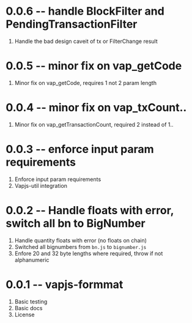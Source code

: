 # 0.0.6 -- handle BlockFilter and PendingTransactionFilter

1. Handle the bad design caveit of tx or FilterChange result

# 0.0.5 -- minor fix on vap_getCode

1. Minor fix on vap_getCode, requires 1 not 2 param length

# 0.0.4 -- minor fix on vap_txCount..

1. Minor fix on vap_getTransactionCount, required 2 instead of 1..

# 0.0.3 -- enforce input param requirements

1. Enforce input param requirements
2. Vapjs-util integration

# 0.0.2 -- Handle floats with error, switch all bn to BigNumber

1. Handle quantity floats with error (no floats on chain)
2. Switched all bignumbers from `bn.js` to `bignumber.js`
3. Enfore 20 and 32 byte lengths where required, throw if not alphanumeric

# 0.0.1 -- vapjs-formmat

1. Basic testing
2. Basic docs
3. License
